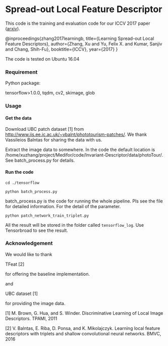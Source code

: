 # Spread-out Local Feature Descriptor

This code is the training and evaluation code for our ICCV 2017 paper ([arxiv](https://arxiv.org/abs/1708.06320)).

@inproceedings{zhang2017learningb,
  title={Learning Spread-out Local Feature Descriptors},
  author={Zhang, Xu and Yu, Felix X. and Kumar, Sanjiv and Chang, Shih-Fu},
  booktitle={ICCV},
  year={2017}
}



The code is tested on Ubuntu 16.04

### Requirement
Python package:

tensorflow>1.0.0, tqdm, cv2, skimage, glob

### Usage

#### Get the data

Download UBC patch dataset [1] from http://www.iis.ee.ic.ac.uk/~vbalnt/phototourism-patches/. We thank Vassileios Balntas for sharing the data with us. 

Extract the image data to somewhere. In the code the default location is /home/xuzhang/project/Medifor/code/Invariant-Descriptor/data/photoTour/. See batch_process.py for details.

#### Run the code

`cd ./tensorflow`

`python batch_process.py`

batch_process.py is the code for running the whole pipeline. Pls see the file for detailed information. For the detail of the parameter. 

`python patch_network_train_triplet.py`

All the result will be stored in the folder called `tensorflow_log`. Use Tensorbroad to see the result. 



### Acknowledgement 

We would like to thank

TFeat [2] 

for offering the baseline implementation. 

and

UBC dataset [1]

for providing the image data.

[1] M. Brown, G. Hua, and S. Winder. Discriminative Learning of Local Image Descriptors. TPAMI, 2011

[2] V. Balntas, E. Riba, D. Ponsa, and K. Mikolajczyk. Learning local feature descriptors with triplets and shallow convolutional neural networks. BMVC, 2016


